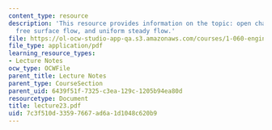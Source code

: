 ```yaml
---
content_type: resource
description: 'This resource provides information on the topic: open channel flow or
  free surface flow, and uniform steady flow.'
file: https://ol-ocw-studio-app-qa.s3.amazonaws.com/courses/1-060-engineering-mechanics-ii-spring-2006/7c3f510d33597667ad6a1d1048c620b9_lecture23.pdf
file_type: application/pdf
learning_resource_types:
- Lecture Notes
ocw_type: OCWFile
parent_title: Lecture Notes
parent_type: CourseSection
parent_uid: 6439f51f-7325-c3ea-129c-1205b94ea80d
resourcetype: Document
title: lecture23.pdf
uid: 7c3f510d-3359-7667-ad6a-1d1048c620b9
---
```

